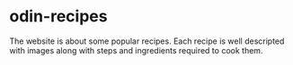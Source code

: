 # odin-recipes

The website is about some popular recipes.
Each recipe is well descripted with images along with steps and ingredients required to cook them.
